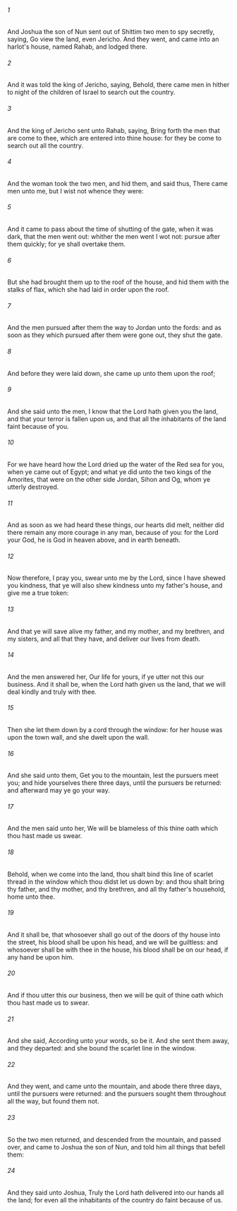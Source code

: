 ###### 1
And Joshua the son of Nun sent out of Shittim two men to spy secretly, saying, Go view the land, even Jericho. And they went, and came into an harlot's house, named Rahab, and lodged there.

###### 2
And it was told the king of Jericho, saying, Behold, there came men in hither to night of the children of Israel to search out the country.

###### 3
And the king of Jericho sent unto Rahab, saying, Bring forth the men that are come to thee, which are entered into thine house: for they be come to search out all the country.

###### 4
And the woman took the two men, and hid them, and said thus, There came men unto me, but I wist not whence they were:

###### 5
And it came to pass about the time of shutting of the gate, when it was dark, that the men went out: whither the men went I wot not: pursue after them quickly; for ye shall overtake them.

###### 6
But she had brought them up to the roof of the house, and hid them with the stalks of flax, which she had laid in order upon the roof.

###### 7
And the men pursued after them the way to Jordan unto the fords: and as soon as they which pursued after them were gone out, they shut the gate.

###### 8
And before they were laid down, she came up unto them upon the roof;

###### 9
And she said unto the men, I know that the Lord hath given you the land, and that your terror is fallen upon us, and that all the inhabitants of the land faint because of you.

###### 10
For we have heard how the Lord dried up the water of the Red sea for you, when ye came out of Egypt; and what ye did unto the two kings of the Amorites, that were on the other side Jordan, Sihon and Og, whom ye utterly destroyed.

###### 11
And as soon as we had heard these things, our hearts did melt, neither did there remain any more courage in any man, because of you: for the Lord your God, he is God in heaven above, and in earth beneath.

###### 12
Now therefore, I pray you, swear unto me by the Lord, since I have shewed you kindness, that ye will also shew kindness unto my father's house, and give me a true token:

###### 13
And that ye will save alive my father, and my mother, and my brethren, and my sisters, and all that they have, and deliver our lives from death.

###### 14
And the men answered her, Our life for yours, if ye utter not this our business. And it shall be, when the Lord hath given us the land, that we will deal kindly and truly with thee.

###### 15
Then she let them down by a cord through the window: for her house was upon the town wall, and she dwelt upon the wall.

###### 16
And she said unto them, Get you to the mountain, lest the pursuers meet you; and hide yourselves there three days, until the pursuers be returned: and afterward may ye go your way.

###### 17
And the men said unto her, We will be blameless of this thine oath which thou hast made us swear.

###### 18
Behold, when we come into the land, thou shalt bind this line of scarlet thread in the window which thou didst let us down by: and thou shalt bring thy father, and thy mother, and thy brethren, and all thy father's household, home unto thee.

###### 19
And it shall be, that whosoever shall go out of the doors of thy house into the street, his blood shall be upon his head, and we will be guiltless: and whosoever shall be with thee in the house, his blood shall be on our head, if any hand be upon him.

###### 20
And if thou utter this our business, then we will be quit of thine oath which thou hast made us to swear.

###### 21
And she said, According unto your words, so be it. And she sent them away, and they departed: and she bound the scarlet line in the window.

###### 22
And they went, and came unto the mountain, and abode there three days, until the pursuers were returned: and the pursuers sought them throughout all the way, but found them not.

###### 23
So the two men returned, and descended from the mountain, and passed over, and came to Joshua the son of Nun, and told him all things that befell them:

###### 24
And they said unto Joshua, Truly the Lord hath delivered into our hands all the land; for even all the inhabitants of the country do faint because of us.


